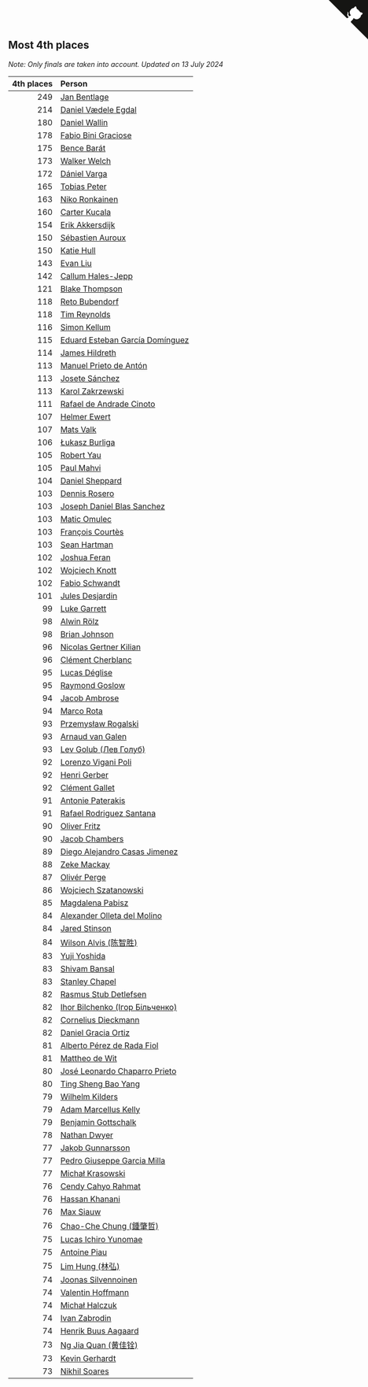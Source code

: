 ## Most 4th places

*Note: Only finals are taken into account.*
*Updated on 13 July 2024*

| 4th places | Person |
| ---: | :--- |
| 249 | [Jan Bentlage](https://www.worldcubeassociation.org/persons/2010BENT01) |
| 214 | [Daniel Vædele Egdal](https://www.worldcubeassociation.org/persons/2013EGDA01) |
| 180 | [Daniel Wallin](https://www.worldcubeassociation.org/persons/2013WALL03) |
| 178 | [Fabio Bini Graciose](https://www.worldcubeassociation.org/persons/2010GRAC02) |
| 175 | [Bence Barát](https://www.worldcubeassociation.org/persons/2008BARA01) |
| 173 | [Walker Welch](https://www.worldcubeassociation.org/persons/2011WELC01) |
| 172 | [Dániel Varga](https://www.worldcubeassociation.org/persons/2008VARG01) |
| 165 | [Tobias Peter](https://www.worldcubeassociation.org/persons/2014PETE03) |
| 163 | [Niko Ronkainen](https://www.worldcubeassociation.org/persons/2010RONK01) |
| 160 | [Carter Kucala](https://www.worldcubeassociation.org/persons/2015KUCA01) |
| 154 | [Erik Akkersdijk](https://www.worldcubeassociation.org/persons/2005AKKE01) |
| 150 | [Sébastien Auroux](https://www.worldcubeassociation.org/persons/2008AURO01) |
| 150 | [Katie Hull](https://www.worldcubeassociation.org/persons/2010HULL01) |
| 143 | [Evan Liu](https://www.worldcubeassociation.org/persons/2009LIUE01) |
| 142 | [Callum Hales-Jepp](https://www.worldcubeassociation.org/persons/2012HALE01) |
| 121 | [Blake Thompson](https://www.worldcubeassociation.org/persons/2010THOM03) |
| 118 | [Reto Bubendorf](https://www.worldcubeassociation.org/persons/2012BUBE01) |
| 118 | [Tim Reynolds](https://www.worldcubeassociation.org/persons/2005REYN01) |
| 116 | [Simon Kellum](https://www.worldcubeassociation.org/persons/2016KELL12) |
| 115 | [Eduard Esteban García Domínguez](https://www.worldcubeassociation.org/persons/2011EDUA01) |
| 114 | [James Hildreth](https://www.worldcubeassociation.org/persons/2009HILD01) |
| 113 | [Manuel Prieto de Antón](https://www.worldcubeassociation.org/persons/2015ANTO04) |
| 113 | [Josete Sánchez](https://www.worldcubeassociation.org/persons/2015SANC18) |
| 113 | [Karol Zakrzewski](https://www.worldcubeassociation.org/persons/2014ZAKR01) |
| 111 | [Rafael de Andrade Cinoto](https://www.worldcubeassociation.org/persons/2007CINO01) |
| 107 | [Helmer Ewert](https://www.worldcubeassociation.org/persons/2015EWER01) |
| 107 | [Mats Valk](https://www.worldcubeassociation.org/persons/2007VALK01) |
| 106 | [Łukasz Burliga](https://www.worldcubeassociation.org/persons/2013BURL01) |
| 105 | [Robert Yau](https://www.worldcubeassociation.org/persons/2009YAUR01) |
| 105 | [Paul Mahvi](https://www.worldcubeassociation.org/persons/2012MAHV01) |
| 104 | [Daniel Sheppard](https://www.worldcubeassociation.org/persons/2009SHEP01) |
| 103 | [Dennis Rosero](https://www.worldcubeassociation.org/persons/2010ROSE03) |
| 103 | [Joseph Daniel Blas Sanchez](https://www.worldcubeassociation.org/persons/2016SANC08) |
| 103 | [Matic Omulec](https://www.worldcubeassociation.org/persons/2010OMUL02) |
| 103 | [François Courtès](https://www.worldcubeassociation.org/persons/2008COUR01) |
| 103 | [Sean Hartman](https://www.worldcubeassociation.org/persons/2016HART02) |
| 102 | [Joshua Feran](https://www.worldcubeassociation.org/persons/2011FERA01) |
| 102 | [Wojciech Knott](https://www.worldcubeassociation.org/persons/2011KNOT01) |
| 102 | [Fabio Schwandt](https://www.worldcubeassociation.org/persons/2014SCHW02) |
| 101 | [Jules Desjardin](https://www.worldcubeassociation.org/persons/2010DESJ01) |
| 99 | [Luke Garrett](https://www.worldcubeassociation.org/persons/2017GARR05) |
| 98 | [Alwin Rölz](https://www.worldcubeassociation.org/persons/2016ROLZ01) |
| 98 | [Brian Johnson](https://www.worldcubeassociation.org/persons/2013JOHN10) |
| 96 | [Nicolas Gertner Kilian](https://www.worldcubeassociation.org/persons/2013GERT01) |
| 96 | [Clément Cherblanc](https://www.worldcubeassociation.org/persons/2014CHER05) |
| 95 | [Lucas Déglise](https://www.worldcubeassociation.org/persons/2015DEGL01) |
| 95 | [Raymond Goslow](https://www.worldcubeassociation.org/persons/2014GOSL01) |
| 94 | [Jacob Ambrose](https://www.worldcubeassociation.org/persons/2010AMBR01) |
| 94 | [Marco Rota](https://www.worldcubeassociation.org/persons/2009ROTA01) |
| 93 | [Przemysław Rogalski](https://www.worldcubeassociation.org/persons/2013ROGA02) |
| 93 | [Arnaud van Galen](https://www.worldcubeassociation.org/persons/2006GALE01) |
| 93 | [Lev Golub (Лев Голуб)](https://www.worldcubeassociation.org/persons/2014HOLU01) |
| 92 | [Lorenzo Vigani Poli](https://www.worldcubeassociation.org/persons/2007POLI01) |
| 92 | [Henri Gerber](https://www.worldcubeassociation.org/persons/2014GERB01) |
| 92 | [Clément Gallet](https://www.worldcubeassociation.org/persons/2004GALL02) |
| 91 | [Antonie Paterakis](https://www.worldcubeassociation.org/persons/2012PATE01) |
| 91 | [Rafael Rodriguez Santana](https://www.worldcubeassociation.org/persons/2012SANT12) |
| 90 | [Oliver Fritz](https://www.worldcubeassociation.org/persons/2014FRIT02) |
| 90 | [Jacob Chambers](https://www.worldcubeassociation.org/persons/2017CHAM09) |
| 89 | [Diego Alejandro Casas Jimenez](https://www.worldcubeassociation.org/persons/2014JIME05) |
| 88 | [Zeke Mackay](https://www.worldcubeassociation.org/persons/2015MACK06) |
| 87 | [Olivér Perge](https://www.worldcubeassociation.org/persons/2007PERG01) |
| 86 | [Wojciech Szatanowski](https://www.worldcubeassociation.org/persons/2011SZAT01) |
| 85 | [Magdalena Pabisz](https://www.worldcubeassociation.org/persons/2017PABI01) |
| 84 | [Alexander Olleta del Molino](https://www.worldcubeassociation.org/persons/2008OLLE01) |
| 84 | [Jared Stinson](https://www.worldcubeassociation.org/persons/2014STIN01) |
| 84 | [Wilson Alvis (陈智胜)](https://www.worldcubeassociation.org/persons/2011ALVI01) |
| 83 | [Yuji Yoshida](https://www.worldcubeassociation.org/persons/2015YOSH01) |
| 83 | [Shivam Bansal](https://www.worldcubeassociation.org/persons/2011BANS02) |
| 83 | [Stanley Chapel](https://www.worldcubeassociation.org/persons/2016CHAP04) |
| 82 | [Rasmus Stub Detlefsen](https://www.worldcubeassociation.org/persons/2014DETL01) |
| 82 | [Ihor Bilchenko (Ігор Більченко)](https://www.worldcubeassociation.org/persons/2011BILC01) |
| 82 | [Cornelius Dieckmann](https://www.worldcubeassociation.org/persons/2009DIEC01) |
| 82 | [Daniel Gracia Ortiz](https://www.worldcubeassociation.org/persons/2009ORTI01) |
| 81 | [Alberto Pérez de Rada Fiol](https://www.worldcubeassociation.org/persons/2011FIOL01) |
| 81 | [Mattheo de Wit](https://www.worldcubeassociation.org/persons/2015WITM01) |
| 80 | [José Leonardo Chaparro Prieto](https://www.worldcubeassociation.org/persons/2011CHAP01) |
| 80 | [Ting Sheng Bao Yang](https://www.worldcubeassociation.org/persons/2008BAOY01) |
| 79 | [Wilhelm Kilders](https://www.worldcubeassociation.org/persons/2010KILD02) |
| 79 | [Adam Marcellus Kelly](https://www.worldcubeassociation.org/persons/2016KELL10) |
| 79 | [Benjamin Gottschalk](https://www.worldcubeassociation.org/persons/2016GOTT01) |
| 78 | [Nathan Dwyer](https://www.worldcubeassociation.org/persons/2011DWYE02) |
| 77 | [Jakob Gunnarsson](https://www.worldcubeassociation.org/persons/2015GUNN01) |
| 77 | [Pedro Giuseppe Garcia Milla](https://www.worldcubeassociation.org/persons/2016MILL07) |
| 77 | [Michał Krasowski](https://www.worldcubeassociation.org/persons/2013KRAS02) |
| 76 | [Cendy Cahyo Rahmat](https://www.worldcubeassociation.org/persons/2010RAHM02) |
| 76 | [Hassan Khanani](https://www.worldcubeassociation.org/persons/2018KHAN26) |
| 76 | [Max Siauw](https://www.worldcubeassociation.org/persons/2017SIAU02) |
| 76 | [Chao-Che Chung (鍾肇哲)](https://www.worldcubeassociation.org/persons/2012CHON03) |
| 75 | [Lucas Ichiro Yunomae](https://www.worldcubeassociation.org/persons/2014YUNO01) |
| 75 | [Antoine Piau](https://www.worldcubeassociation.org/persons/2008PIAU01) |
| 75 | [Lim Hung (林弘)](https://www.worldcubeassociation.org/persons/2016HUNG08) |
| 74 | [Joonas Silvennoinen](https://www.worldcubeassociation.org/persons/2016SILV07) |
| 74 | [Valentin Hoffmann](https://www.worldcubeassociation.org/persons/2011HOFF02) |
| 74 | [Michał Halczuk](https://www.worldcubeassociation.org/persons/2006HALC01) |
| 74 | [Ivan Zabrodin](https://www.worldcubeassociation.org/persons/2012ZABR01) |
| 74 | [Henrik Buus Aagaard](https://www.worldcubeassociation.org/persons/2006BUUS01) |
| 73 | [Ng Jia Quan (黄佳铨)](https://www.worldcubeassociation.org/persons/2015QUAN03) |
| 73 | [Kevin Gerhardt](https://www.worldcubeassociation.org/persons/2013GERH01) |
| 73 | [Nikhil Soares](https://www.worldcubeassociation.org/persons/2015SOAR01) |


<a href="https://github.com/jonatanklosko/wca_statistics" class="github-corner" aria-label="View source on Github"><svg width="80" height="80" viewBox="0 0 250 250" style="fill:#151513; color:#fff; position: absolute; top: 0; border: 0; right: 0;" aria-hidden="true"><path d="M0,0 L115,115 L130,115 L142,142 L250,250 L250,0 Z"></path><path d="M128.3,109.0 C113.8,99.7 119.0,89.6 119.0,89.6 C122.0,82.7 120.5,78.6 120.5,78.6 C119.2,72.0 123.4,76.3 123.4,76.3 C127.3,80.9 125.5,87.3 125.5,87.3 C122.9,97.6 130.6,101.9 134.4,103.2" fill="currentColor" style="transform-origin: 130px 106px;" class="octo-arm"></path><path d="M115.0,115.0 C114.9,115.1 118.7,116.5 119.8,115.4 L133.7,101.6 C136.9,99.2 139.9,98.4 142.2,98.6 C133.8,88.0 127.5,74.4 143.8,58.0 C148.5,53.4 154.0,51.2 159.7,51.0 C160.3,49.4 163.2,43.6 171.4,40.1 C171.4,40.1 176.1,42.5 178.8,56.2 C183.1,58.6 187.2,61.8 190.9,65.4 C194.5,69.0 197.7,73.2 200.1,77.6 C213.8,80.2 216.3,84.9 216.3,84.9 C212.7,93.1 206.9,96.0 205.4,96.6 C205.1,102.4 203.0,107.8 198.3,112.5 C181.9,128.9 168.3,122.5 157.7,114.1 C157.9,116.9 156.7,120.9 152.7,124.9 L141.0,136.5 C139.8,137.7 141.6,141.9 141.8,141.8 Z" fill="currentColor" class="octo-body"></path></svg></a><style>.github-corner:hover .octo-arm{animation:octocat-wave 560ms ease-in-out}@keyframes octocat-wave{0%,100%{transform:rotate(0)}20%,60%{transform:rotate(-25deg)}40%,80%{transform:rotate(10deg)}}@media (max-width:500px){.github-corner:hover .octo-arm{animation:none}.github-corner .octo-arm{animation:octocat-wave 560ms ease-in-out}}</style>
